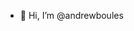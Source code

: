 - 👋 Hi, I’m @andrewboules


<!---
andrewboules/andrewboules is a ✨ special ✨ repository because its `README.md` (this file) appears on your GitHub profile.
You can click the Preview link to take a look at your changes.
--->
